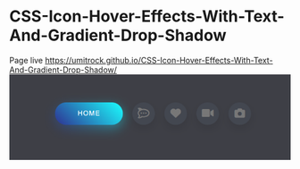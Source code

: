 # CSS-Icon-Hover-Effects-With-Text-And-Gradient-Drop-Shadow
Page live https://umitrock.github.io/CSS-Icon-Hover-Effects-With-Text-And-Gradient-Drop-Shadow/
<img src="https://github.com/UmitRock/CSS-Icon-Hover-Effects-With-Text-And-Gradient-Drop-Shadow/blob/main/page.PNG?raw=true" alt="">
